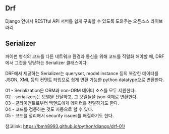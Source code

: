 

## Drf

Django 안에서 RESTful API 서버를 쉽게 구축할 수 있도록 도와주는 오픈소스 라이브러리


## Serializer

파이썬 형식의 코드를 다른 네트워크 환경과 통신을 위해
코드를 직렬화 해야할 때, DRF에서 그것을 담당하는 Serializer 클래스이다.

DRF에서 제공하는 Serializer는 queryset, model instance 등의 복잡한 데이터를 
JSON, XML 등의 컨텐트 타입으로 쉽게 변환 가능한 python datatype으로 변환한다.


01 - Serialization은 ORM과 non-ORM 데이터 소스를 모두 지원한다.   
02 - serializers는 모델을 전달하고, 그 모델들을 json 객체로 변환한다.   
03 - 클라이언트로부터 백엔드에게 데이터를 전달하기도 한다.   
04 - 코드를 검증하는 것도 자동으로 할 수 있다.   
05 - 코드를 정리해서 security issues를 해결하기도 한다.


참고link: https://bmh8993.github.io/python/django/drf-01/


